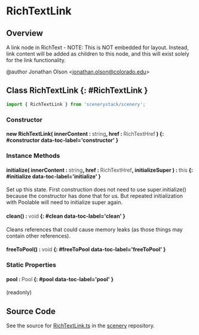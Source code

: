 # RichTextLink

## Overview

A link node in RichText - NOTE: This is NOT embedded for layout. Instead, link content will be added as children to this node,
and this will exist solely for the link functionality.

@author Jonathan Olson &lt;jonathan.olson@colorado.edu&gt;

## Class RichTextLink {: #RichTextLink }


```js
import { RichTextLink } from 'scenerystack/scenery';
```
### Constructor

#### new RichTextLink( innerContent : <span style="font-weight: 400; opacity: 80%;">string</span>, href : <span style="font-weight: 400; opacity: 80%;">RichTextHref</span> ) {: #constructor data-toc-label='constructor' }

### Instance Methods

#### initialize( innerContent : <span style="font-weight: 400; opacity: 80%;">string</span>, href : <span style="font-weight: 400; opacity: 80%;">RichTextHref</span>, initializeSuper ) : <span style="font-weight: 400; opacity: 80%;">this</span> {: #initialize data-toc-label='initialize' }

Set up this state. First construction does not need to use super.initialize() because the constructor has done
that for us. But repeated initialization with Poolable will need to initialize super again.

#### clean() : <span style="font-weight: 400; opacity: 80%;">void</span> {: #clean data-toc-label='clean' }

Cleans references that could cause memory leaks (as those things may contain other references).

#### freeToPool() : <span style="font-weight: 400; opacity: 80%;">void</span> {: #freeToPool data-toc-label='freeToPool' }

### Static Properties

#### pool : <span style="font-weight: 400; opacity: 80%;">Pool</span> {: #pool data-toc-label='pool' }

(readonly)



## Source Code

See the source for [RichTextLink.ts](https://github.com/phetsims/scenery/blob/main/js/util/rich-text/RichTextLink.ts) in the [scenery](https://github.com/phetsims/scenery) repository.
